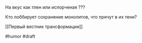 На вкус как тлен или испорченая ???

Кто лоббирует сохранение монолитов, что прячут в их тени?

[[Первый вестник трансформации]]

#humor #draft 